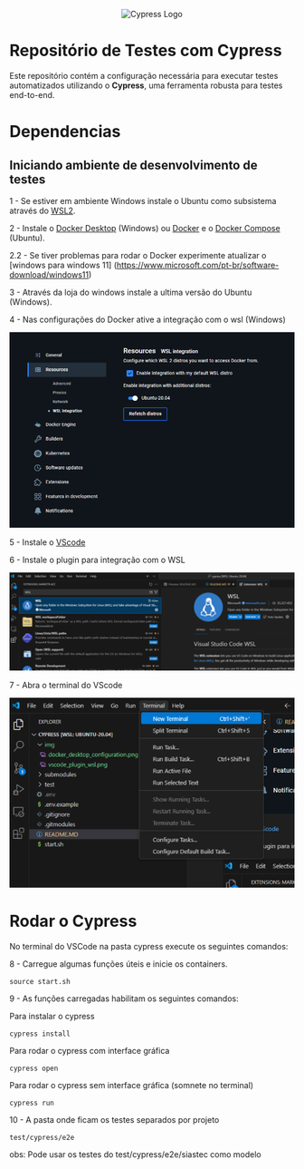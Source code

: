 <p align="center">
  <img src="https://i0.wp.com/blog.knoldus.com/wp-content/uploads/2022/04/cypress.png?w=364&ssl=1" alt="Cypress Logo">
</p>

# Repositório de Testes com Cypress

Este repositório contém a configuração necessária para executar testes automatizados utilizando o **Cypress**, uma ferramenta robusta para testes end-to-end.

# Dependencias
## Iniciando ambiente de desenvolvimento de testes
1 - Se estiver em ambiente Windows instale o Ubuntu como subsistema através do [WSL2](https://youtu.be/_Wp2nWtTBBY?t=109).

2 - Instale o [Docker Desktop](https://docs.docker.com/desktop/setup/install/windows-install/) (Windows) ou [Docker](https://www.digitalocean.com/community/tutorials/how-to-install-and-use-docker-on-ubuntu-20-04) e o [Docker Compose](https://www.digitalocean.com/community/tutorials/how-to-install-and-use-docker-compose-on-ubuntu-20-04) (Ubuntu).

  2.2 - Se tiver problemas para rodar o Docker experimente atualizar o [windows para windows 11] (https://www.microsoft.com/pt-br/software-download/windows11) 

3 - Através da loja do windows instale a ultima versão do Ubuntu (Windows).

4 - Nas configurações do Docker ative a integração com o wsl (Windows)


![alt text](img/docker_desktop_configuration.png)

5 - Instale o [VScode](https://code.visualstudio.com/download)

6 - Instale o plugin para integração com o WSL

![alt text](img/vscode_plugin_wsl.png)

7 - Abra o terminal do VScode

![alt text](img/terminal_vscode.png)

# Rodar o Cypress
No terminal do VSCode na pasta cypress execute os seguintes comandos:

8 - Carregue algumas funções úteis e inicie os containers.
```
source start.sh
```

9 - As funções carregadas habilitam os seguintes comandos:

Para instalar o cypress
```
cypress install
```

Para rodar o cypress com interface gráfica
```
cypress open
```
Para rodar o cypress sem interface gráfica (somnete no terminal) 
```
cypress run
```

10 - A pasta onde ficam os testes separados por projeto
```
test/cypress/e2e
```
obs: Pode usar os testes do test/cypress/e2e/siastec como modelo
